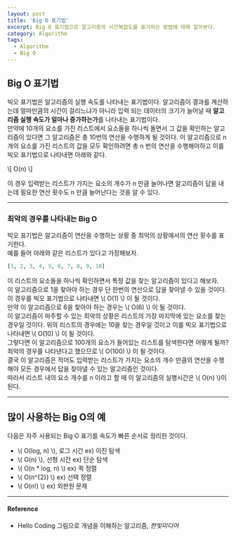 ```yaml
---
layout: post
title: 'Big O 표기법'
excerpt: Big O 표기법으로 알고리즘의 시간복잡도를 표기하는 방법에 대해 알아본다.
category: Algorithm
tags:
  - Algorithm
  - Big O
---
```


## Big O 표기법

빅오 표기법은 알고리즘의 실행 속도를 나타내는 표기법이다. 알고리즘이 결과를 계산하는데 얼마만큼의 시간이 걸리느냐가 아니라 입력 되는 데이터의 크기가 늘어날 때 **알고리즘 실행 속도가 얼마나 증가하는가**를 나타내는 표기법이다.   
만약에 10개의 요소를 가진 리스트에서 요소들을 하나씩 돌면서 그 값을 확인하는 알고리즘이 있다면 그 알고리즘은 총 10번의 연산을 수행하게 될 것이다. 이 알고리즘으로 n 개의 요소를 가진 리스트의 값을 모두 확인하려면 총 n 번의 연산을 수행해야하고 이를 빅오 표기법으로 나타내면 아래와 같다.


\\[ O(n) \\]

이 경우 입력받는 리스트가 가지는 요소의 개수가 n 만큼 늘어나면 알고리즘이 답을 내는데 필요한 연산 횟수도 n 만큼 늘어난다는 것을 알 수 있다.



- - -

###  최악의 경우를 나타내는 Big O
빅오 표기법은 알고리즘이 연산을 수행하는 상황 중 최악의 상황에서의 연산 횟수를 표기한다.  
예를 들어 아래와 같은 리스트가 있다고 가정해보자.

```py
[1, 2, 3, 4, 5, 6, 7, 8, 9, 10]
```

이 리스트의 요소들을 하나씩 확인하면서 특정 값을 찾는 알고리즘이 있다고 해보자.  
이 알고리즘으로 1을 찾아야 하는 경우 단 한번의 연산으로 답을 찾아낼 수 있을 것이다. 이 경우를 빅오 표기법으로 나타내면 \\( O(1) \\) 이 될 것이다.  
만약 이 알고리즘으로 6을 찾아야 하는 경우는 \\( O(6) \\) 이 될 것이다.  
이 알고리즘이 마주할 수 있는 최악의 상황은 리스트의 가장 마지막에 있는 요소를 찾는 경우일 것이다. 위의 리스트의 경우에는 10을 찾는 경우일 것이고 이를 빅오 표기법으로 나타내면 \\( O(10) \\) 이 될 것이다.  
그렇다면 이 알고리즘으로 100개의 요소가 들어있는 리스트를 탐색한다면 어떻게 될까? 최악의 경우를 나타낸다고 했으므로 \\( O(100) \\) 이 될 것이다.  
결국 이 알고리즘은 적어도 입력받는 리스트가 가지는 요소의 개수 만큼의 연산을 수행해야 모든 경우에서 답을 찾아낼 수 있는 알고리즘인 것이다.  
따라서 리스트 내의 요소 개수를 n 이라고 할 때 이 알고리즘의 실행시간은 \\( O(n) \\)이 된다.

- - -

## 많이 사용하는 Big O의 예

다음은 자주 사용되는 Big O 표기를 속도가 빠른 순서로 정리한 것이다.

- \\( O(log\, n) \\), 로그 시간
    ex) 이진 탐색
- \\( O(n) \\), 선형 시간
    ex) 단순 탐색
- \\( O(n * log\, n) \\)
    ex) 퀵 정렬
- \\( O(n^{2}) \\)
    ex) 선택 정렬
- \\( O(n!) \\)
    ex) 외판원 문제

- - -

#### Reference

- Hello Coding 그림으로 개념을 이해하는 알고리즘, *한빛미디어*